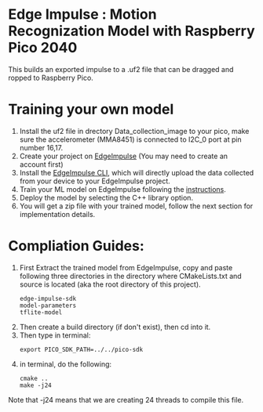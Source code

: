 # Edge Impulse : Motion Recognization Model with Raspberry Pico 2040

This builds an exported impulse to a .uf2 file that can be dragged and ropped to Raspberry Pico. 

# Training your own model
1. Install the uf2 file in drectory Data_collection_image to your pico, make sure the accelerometer (MMA8451) is connected to I2C_0 port at pin number 16,17.
2. Create your project on [EdgeImpulse](https://studio.edgeimpulse.com/studio/select-project) (You may need to create an account first)
3. Install the [EdgeImpulse CLI](https://docs.edgeimpulse.com/docs/edge-impulse-cli/cli-overview), which will directly upload the data collected from your device to your EdgeImpulse project. 
4. Train your ML model on EdgeImpulse following the [instructions](https://docs.edgeimpulse.com/docs/edge-impulse-studio/dashboard).
5. Deploy the model by selecting the C++ library option.
6. You will get a zip file with your trained model, follow the next section for implementation details.

# Compliation Guides:
1. First Extract the trained model from EdgeImpulse, copy and paste following three directories in the directory where CMakeLists.txt and source is located (aka the root directory of this project).
    ~~~
    edge-impulse-sdk
    model-parameters
    tflite-model
    ~~~
2. Then create a build directory (if don't exist), then cd into it.
3. Then type in terminal:
    ~~~
    export PICO_SDK_PATH=../../pico-sdk
    ~~~
4. in terminal, do the following:
    ~~~
    cmake ..
    make -j24
    ~~~
Note that -j24 means that we are creating 24 threads to compile this file.
